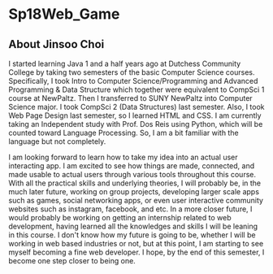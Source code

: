 # Sp18Web_Game
## About Jinsoo Choi
I started learning Java 1 and a half years ago at Dutchess Community College by taking two semesters of the basic Computer Science courses. Specifically, I took Intro to Computer Science/Programming and Advanced Programming & Data Structure which together were equivalent to CompSci 1 course at NewPaltz. Then I transferred to SUNY NewPaltz into Computer Science major. I took CompSci 2 (Data Structures) last semester. Also, I took Web Page Design last semester, so I learned HTML and CSS. I am currently taking an Independent study with Prof. Dos Reis using Python, which will be counted toward Language Processing. So, I am a bit familiar with the language but not completely.

I am looking forward to learn how to take my idea into an actual user interacting app. I am excited to see how things are made, connected, and made usable to actual users through various tools throughout this course. With all the practical skills and underlying theories, I will probably be, in the much later future, working on group projects, developing larger scale apps such as games, social networking apps, or even user interactive community websites such as instagram, facebook, and etc. In a more closer future, I would probably be working on getting an internship related to web development, having learned all the knowledges and skills I will be leaning in this course. I don't know how my future is going to be, whether I will be working in web based industries or not, but at this point, I am starting to see myself becoming a fine web developer. I hope, by the end of this semester, I become one step closer to being one.